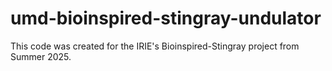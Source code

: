 # umd-bioinspired-stingray-undulator
This code was created for the IRIE's Bioinspired-Stingray project from Summer 2025. 

